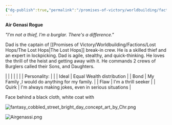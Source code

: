 ```yaml
---
{"dg-publish":true,"permalink":"/promises-of-victory/worldbuilding/factions/lost-hops/dad/","title":"Dad","noteIcon":"SideNPC","created":"2023-01-25T02:26:54.062+01:00","updated":"2023-03-29T21:30:44.545+02:00"}
---
```


**Air Genasi Rogue**

_"I'm not a thief, I'm a burglar. There's a difference."_

Dad is the captain of [[Promises of Victory/Worldbuilding/Factions/Lost Hops/The Lost Hops\|The Lost Hops]] break-in crew. He is a skilled thief and an expert in lockpicking. Dad is agile, stealthy, and quick-thinking. He loves the thrill of the heist and getting away with it. He commands 2 crews of Burglers called their Sons, and Daughters.

|              |                                                     |
|  |  |
| Personality: |                                                     |
| Ideal        | Equal Wealth distribution                           |
| Bond         | My Family ,I would do anything for my family.       |
| Flaw         | I'm a thrill seeker                                 |
| Quirk        | I'm always making jokes, even in serious situations |

Face behind a black cloth, white coat with

![fantasy_cobbled_street_bright_day_concept_art_by_Chr.png](/img/user/resources/Pictures/fantasy_cobbled_street_bright_day_concept_art_by_Chr.png)


![Airgenassi.png](/img/user/resources/Pictures/Airgenassi.png)

